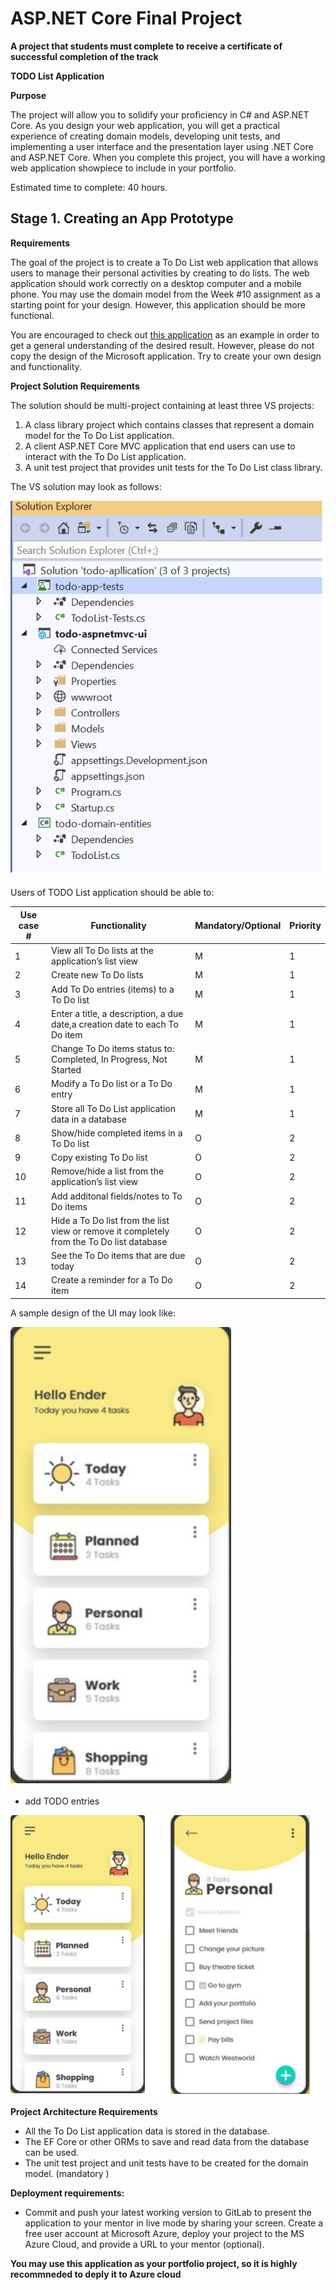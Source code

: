# ASP.NET Core Final Project

 **A project that students must complete to receive a certificate of successful completion of the track** 

**TODO List Application**

**Purpose**

The project will allow you to solidify your proficiency in C# and ASP.NET Core. As you design your web application, you will get a practical experience of creating domain models, developing unit tests, and implementing a user interface and the presentation layer using .NET Core and ASP.NET Core. When you complete this project, you will have a working web application showpiece to include in your portfolio.

Estimated time to complete: 40 hours. 

## Stage 1. Creating an App Prototype   

**Requirements**

The goal of the project is to create a To Do List web application that allows users to manage their personal activities by creating to do lists. The web application should work correctly on a desktop computer and a mobile phone. You may use the domain model from the Week #10 assignment as a starting point for your design. However, this application should be more functional.  

You are encouraged to check out [this application](https://www.microsoft.com/ru-ru/microsoft-365/microsoft-to-do-list-app?rtc=1 ) as an example in order to get a general understanding of the desired result. However, please do not copy the design of the Microsoft application. Try to create your own design and functionality. 

**Project  Solution Requirements**

The solution should be multi-project containing at least three VS projects:

1. A class library project which contains classes that represent a domain model for the To Do List application.
2. A client ASP.NET Core MVC application that end users can use to interact with the To Do List application.
3. A unit test project that provides unit tests for the To Do List class library.

The VS solution may look as follows:

![](images/todo-solition.png) 

Users of TODO List application should be able to:


| Use case # | Functionality | Mandatory/Optional | Priority |
| ------ | ------ |------ |------ |
 |1 | View all To Do lists at the application’s list view  |M |1 |
| 2 | Create new To Do lists  |M |1 |
| 3 | Add To Do entries (items) to a To Do list  |M |1 |
| 4 | Enter a title, a description, a due date,a creation date to each To Do item |M |1 |
| 5 | Change To Do items status to: Completed, In Progress, Not Started     |M |1 |
| 6 | Modify a To Do list or a To Do entry   |M |1 |
| 7 | Store all To Do List application data in a database |M |1 |
| 8 | Show/hide completed items in a To Do list    |O |2 |
| 9 | Copy existing To Do list     |O |2 |
| 10 |Remove/hide a list from the application’s list view     |O |2 |
| 11 |Add additonal fields/notes to To Do items |O |2 |
| 12 |Hide a To Do list from the list view or remove it completely from the To Do list database|O |2 |
| 13 | See the To Do items that are due today |O |2 |
| 14 | Create a reminder for a To Do item  |O |2 |
 
A sample design of the UI may look like:

![](images/ToDo-Lists.png) 
 
- add TODO entries
 
![](images/ToDo-List-Items.png) 
 
**Project Architecture  Requirements**

- All the To Do List application data is stored in the database. 
- The EF Core or other ORMs to save and read data from the database can be used.  
- The unit test project and unit tests have to be created for the domain model. (mandatory )

**Deployment requirements:**

- Commit and push your latest working version to GitLab to present the application to your mentor in live mode by sharing your screen. Create a free user account at Microsoft Azure, deploy your project to the MS Azure Cloud, and provide a URL to your mentor (optional). 

 **You may use this application as your portfolio project, so it is highly recommneded to deply it to Azure cloud**
